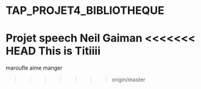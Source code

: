 # TAP_PROJET4_BIBLIOTHEQUE
Projet speech Neil Gaiman 
<<<<<<< HEAD
This is Titiiii
=======
maroufle aime manger
>>>>>>> origin/master
